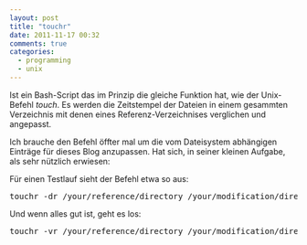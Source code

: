 ```yaml
---
layout: post
title: "touchr"
date: 2011-11-17 00:32
comments: true
categories:
  - programming
  - unix
---
```

<p>Ist ein Bash-Script das im Prinzip die gleiche Funktion hat, wie der
Unix-Befehl <em>touch</em>. Es werden die Zeitstempel der Dateien in einem gesammten
Verzeichnis mit denen eines Referenz-Verzeichnises verglichen und angepasst.</p>

<p>Ich brauche den Befehl öffter mal um die vom Dateisystem abhängigen Einträge
für dieses Blog anzupassen. Hat sich, in seiner kleinen Aufgabe, als sehr
nützlich erwiesen:</p>

<p>Für einen Testlauf sieht der Befehl etwa so aus:</p>

<pre>
touchr -dr /your/reference/directory /your/modification/directory
</pre>

<p>Und wenn alles gut ist, geht es los:</p>

<pre>
touchr -vr /your/reference/directory /your/modification/directory
</pre>
